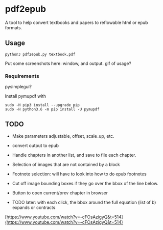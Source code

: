 # pdf2epub

A tool to help convert textbooks and papers to reflowable html or epub formats.

## Usage

```
python3 pdf2epub.py textbook.pdf
```

Put some screenshots here: window, and output. gif of usage?



### Requirements

pysimplegui?


Install pymupdf with 
```
sudo -H pip3 install --upgrade pip
sudo -H python3.6 -m pip install -U pymupdf
```

## TODO

* Make parameters adjustable, offset, scale_up, etc.
* convert output to epub

* Handle chapters in another list, and save to file each chapter.

* Selection of images that are not contained by a block

* Footnote selection: will have to look into how to do epub footnotes

* Cut off image bounding boxes if they go over the bbox of the line below.

* Button to open current/prev chapter in browser

* TODO later: with each click, the bbox around the full equation (list of b) expands or contracts





[https://www.youtube.com/watch?v=-cFOsAzigyQ&t=514](https://www.youtube.com/watch?v=-cFOsAzigyQ&t=514)

